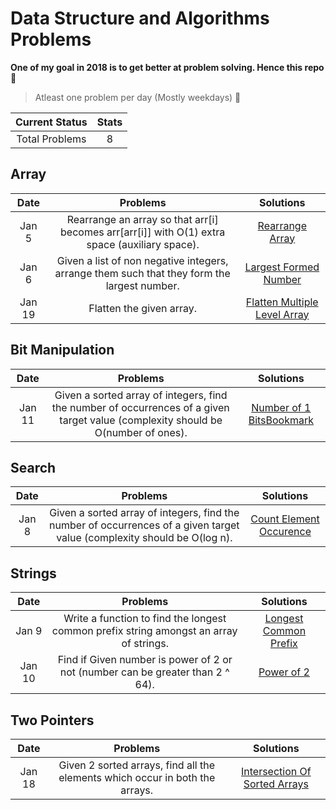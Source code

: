 # Data Structure and Algorithms Problems

**One of my goal in 2018 is to get better at problem solving. Hence this repo** 🤨

> Atleast one problem per day (Mostly weekdays) 🤪

| Current Status|     Stats     |
| :------------: | :----------: |
| Total Problems | 8 |


## Array

| Date | Problems |     Solutions     |
| :------------: | :------------: | :----------: |
|Jan 5 | Rearrange an array so that arr[i] becomes arr[arr[i]] with O(1) extra space (auxiliary space).| [Rearrange Array](Array/1.rearrange_array.js)|
|Jan 6 | Given a list of non negative integers, arrange them such that they form the largest number.| [Largest Formed Number](Array/2.largest_number.js)|
|Jan 19 | Flatten the given array.| [Flatten Multiple Level Array](Array/3.flatten_array.js)|

## Bit Manipulation

| Date | Problems |     Solutions     |
| :------------: | :------------: | :----------: |
|Jan 11 | Given a sorted array of integers, find the number of occurrences of a given target value (complexity should be O(number of ones). | [Number of 1 BitsBookmark](Bit%20Manipulation/1.number_of_1_bits.js)|

## Search

| Date | Problems |     Solutions     |
| :------------: | :------------: | :----------: |
|Jan 8 | Given a sorted array of integers, find the number of occurrences of a given target value (complexity should be O(log n). | [Count Element Occurence](Search/1.count_element_occurence.js)|

## Strings

| Date | Problems |     Solutions     |
| :------------: | :------------: | :----------: |
|Jan 9 | Write a function to find the longest common prefix string amongst an array of strings. | [Longest Common Prefix](Strings/1.longest_common_prefix.js)|
|Jan 10 | Find if Given number is power of 2 or not (number can be greater than 2 ^ 64). | [Power of 2](Strings/2.power_of_2.js)|

## Two Pointers

| Date | Problems |     Solutions     |
| :------------: | :------------: | :----------: |
|Jan 18 | Given 2 sorted arrays, find all the elements which occur in both the arrays. | [Intersection Of Sorted Arrays](Two%20Pointers/1.intersection_of_sorted_arrays.js)|
